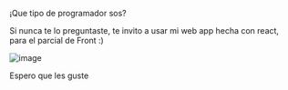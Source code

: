 ¡Que tipo de programador sos?

Si nunca te lo preguntaste, te invito a usar mi web app hecha con react, para el parcial de Front :)

![image](https://github.com/MaxiCattaneoCvetic/examen-react-front/assets/101187172/d93b43ac-e0c6-4248-b6b1-bb66eaa0b415)

Espero que les guste 

